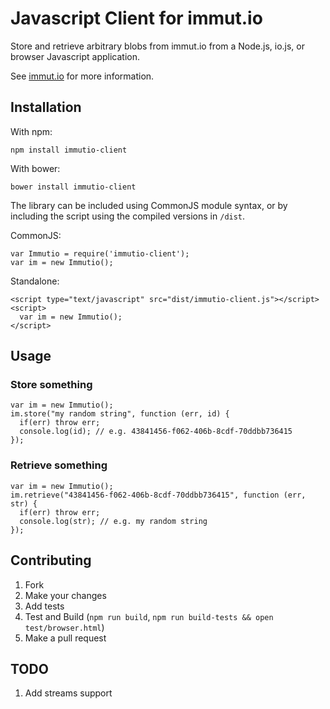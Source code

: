 Javascript Client for immut.io
==============================
Store and retrieve arbitrary blobs from immut.io
from a Node.js, io.js, or browser Javascript application.

See [immut.io](http://immut.io) for more information.

Installation
------------

With npm:

```
npm install immutio-client
```

With bower:

```
bower install immutio-client
````

The library can be included using CommonJS module syntax, or by including the script using the
compiled versions in `/dist`.

CommonJS:

```
var Immutio = require('immutio-client');
var im = new Immutio();
```

Standalone:

```
<script type="text/javascript" src="dist/immutio-client.js"></script>
<script>
  var im = new Immutio();
</script>
```

Usage
-----

### Store something

```
var im = new Immutio();
im.store("my random string", function (err, id) {
  if(err) throw err;
  console.log(id); // e.g. 43841456-f062-406b-8cdf-70ddbb736415
});
```

### Retrieve something

```
var im = new Immutio();
im.retrieve("43841456-f062-406b-8cdf-70ddbb736415", function (err, str) {
  if(err) throw err;
  console.log(str); // e.g. my random string
});

```

Contributing
------------

1. Fork
2. Make your changes
3. Add tests
4. Test and Build (`npm run build`, `npm run build-tests && open test/browser.html`)
5. Make a pull request

TODO
----

1. Add streams support


